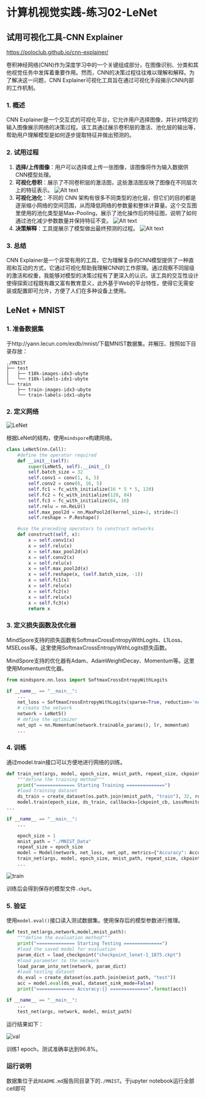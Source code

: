 # 计算机视觉实践-练习02-LeNet


## 试用可视化工具-CNN Explainer

https://poloclub.github.io/cnn-explainer/

卷积神经网络(CNN)作为深度学习中的一个关键组成部分，在图像识别、分类和其他视觉任务中发挥着重要作用。然而，CNN的决策过程往往难以理解和解释。为了解决这一问题，CNN Explainer可视化工具旨在通过可视化手段揭示CNN内部的工作机制。

### 1. 概述

CNN Explainer是一个交互式的可视化平台，它允许用户选择图像，并针对特定的输入图像展示网络的决策过程。该工具通过展示卷积层的激活、池化层的输出等，帮助用户理解模型是如何逐步提取特征并做出预测的。

### 2. 试用过程


1. **选择/上传图像**：用户可以选择或上传一张图像，该图像将作为输入数据供CNN模型处理。
2. **可视化卷积**：展示了不同卷积层的激活图，这些激活图反映了图像在不同层次上的特征表示。
![Alt text](./image/conv.png)
3. **可视化池化**：不同的 CNN 架构有很多不同类型的池化层，但它们的目的都是逐渐缩小网络的空间范围，从而降低网络的参数量和整体计算量。这个交互图里使用的池化类型是Max-Pooling，展示了池化操作后的特征图，说明了如何通过池化减少参数数量并保持特征不变。
![Alt text](./image/pooling.png)
4. **决策解释**：工具提展示了模型做出最终预测的过程。
![Alt text](./image/dis.png)


<!-- 2. **可视化过程**：
   - **卷积**：展示了不同卷积层的激活图，这些激活图反映了图像在不同层次上的特征表示。
   ![Alt text](./image/conv.png)
   - **池化**：展示了池化操作后的特征图，说明了如何通过池化减少参数数量并保持特征不变性。
   ![Alt text](./image/pooling.png) -->

### 3. 总结

CNN Explainer是一个非常有用的工具，它为理解复杂的CNN模型提供了一种直观和互动的方式，它通过可视化帮助我理解CNN的工作原理。通过观察不同层级的激活和权重，我能够对模型的决策过程有了更深入的认识。该工具的交互性设计使得探索过程既有趣又富有教育意义，此外基于Web的平台特性，使得它无需安装或配置即可允许，方便了人们在多种设备上使用。




## LeNet + MNIST

### 1. 准备数据集

于http://yann.lecun.com/exdb/mnist/下载MNIST数据集。并解压、按照如下目录存放：

```
./MNIST
├── test
│   ├── t10k-images-idx3-ubyte
│   └── t10k-labels-idx1-ubyte
└── train
    ├── train-images-idx3-ubyte
    └── train-labels-idx1-ubyte
```

### 2. 定义网络

![LeNet](./image/LeNet_5.jpg)

根据LeNet的结构，使用``mindspore``构建网络。

```python
class LeNet5(nn.Cell):
    #define the operator required
    def __init__(self):
        super(LeNet5, self).__init__()
        self.batch_size = 32
        self.conv1 = conv(1, 6, 5)
        self.conv2 = conv(6, 16, 5)
        self.fc1 = fc_with_initialize(16 * 5 * 5, 120)
        self.fc2 = fc_with_initialize(120, 84)
        self.fc3 = fc_with_initialize(84, 10)
        self.relu = nn.ReLU()
        self.max_pool2d = nn.MaxPool2d(kernel_size=2, stride=2)
        self.reshape = P.Reshape()

    #use the preceding operators to construct networks
    def construct(self, x):
        x = self.conv1(x)
        x = self.relu(x)
        x = self.max_pool2d(x)
        x = self.conv2(x)
        x = self.relu(x)
        x = self.max_pool2d(x)
        x = self.reshape(x, (self.batch_size, -1))
        x = self.fc1(x)
        x = self.relu(x)
        x = self.fc2(x)
        x = self.relu(x)
        x = self.fc3(x)
        return x
```

### 3. 定义损失函数及优化器

MindSpore支持的损失函数有SoftmaxCrossEntropyWithLogits、L1Loss、MSELoss等。这里使用SoftmaxCrossEntropyWithLogits损失函数。

MindSpore支持的优化器有Adam、AdamWeightDecay、Momentum等。这里使用Momentum优化器。

```python
from mindspore.nn.loss import SoftmaxCrossEntropyWithLogits

if __name__ == "__main__":
    ...
    net_loss = SoftmaxCrossEntropyWithLogits(sparse=True, reduction='mean')
    # create the network
    network = LeNet5()
    # define the optimizer
    net_opt = nn.Momentum(network.trainable_params(), lr, momentum)
    ...
```

### 4. 训练

通过model.train接口可以方便地进行网络的训练。


```python
def train_net(args, model, epoch_size, mnist_path, repeat_size, ckpoint_cb):
    """define the training method"""
    print("============== Starting Training ==============")
    #load training dataset
    ds_train = create_dataset(os.path.join(mnist_path, "train"), 32, repeat_size)
    model.train(epoch_size, ds_train, callbacks=[ckpoint_cb, LossMonitor()], dataset_sink_mode=False)
...

if __name__ == "__main__":
    ...

    epoch_size = 1
    mnist_path = "./MNIST_Data"
    repeat_size = epoch_size
    model = Model(network, net_loss, net_opt, metrics={"Accuracy": Accuracy()})
    train_net(args, model, epoch_size, mnist_path, repeat_size, ckpoint_cb)
    ...
```

![train](./image/train.png)

训练后会得到保存的模型文件``.ckpt``。



### 5. 验证

使用``model.eval()``接口读入测试数据集。使用保存后的模型参数进行推理。

```python
def test_net(args,network,model,mnist_path):
    """define the evaluation method"""
    print("============== Starting Testing ==============")
    #load the saved model for evaluation
    param_dict = load_checkpoint("checkpoint_lenet-1_1875.ckpt")
    #load parameter to the network
    load_param_into_net(network, param_dict)
    #load testing dataset
    ds_eval = create_dataset(os.path.join(mnist_path, "test"))
    acc = model.eval(ds_eval, dataset_sink_mode=False)
    print("============== Accuracy:{} ==============".format(acc))

if __name__ == "__main__":
    ...
    test_net(args, network, model, mnist_path)
```

运行结果如下：

![val](./image/val.png)

训练1 epoch，测试准确率达到96.8%。


### 运行说明

数据集位于此``README.md``报告同目录下的``./MNIST``。于jupyter notebook运行全部cell即可


